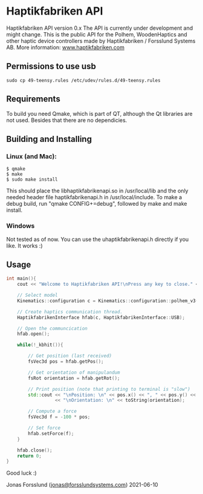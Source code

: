 # Haptikfabriken API
Haptikfabriken API version 0.x
The API is currently under development and might change.
This is the public API for the Polhem, WoodenHaptics and other haptic device 
controllers made by Haptikfabriken / Forsslund Systems AB.
More information: www.haptikfabriken.com 

## Permissions to use usb 
```console
sudo cp 49-teensy.rules /etc/udev/rules.d/49-teensy.rules
```


## Requirements

To build you need Qmake, which is part of QT, although the Qt libraries
are not used. Besides that there are no dependicies.

## Building and Installing
### Linux (and Mac):
```console
$ qmake
$ make
$ sudo make install
```

This should place the libhaptikfabrikenapi.so in /usr/local/lib and the
only needed header file haptikfabrikenapi.h in /usr/local/include. To make 
a debug build, run "qmake CONFIG+=debug", followed by make and make install.

### Windows

Not tested as of now. You can use the uhaptikfabrikenapi.h directly if you like. It works :)


## Usage

```c++
int main(){
    cout << "Welcome to Haptikfabriken API!\nPress any key to close." << endl;

    // Select model
    Kinematics::configuration c = Kinematics::configuration::polhem_v3();

    // Create haptics communication thread.
    HaptikfabrikenInterface hfab(c, HaptikfabrikenInterface::USB);

    // Open the communcication
    hfab.open();

    while(!_kbhit()){

        // Get position (last received)
        fsVec3d pos = hfab.getPos();

        // Get orientation of manipulandum
        fsRot orientation = hfab.getRot();

        // Print position (note that printing to terminal is "slow")
        std::cout << "\nPosition: \n" << pos.x() << ", " << pos.y() << ", " << pos.z()
                  << "\nOrientation: \n" << toString(orientation);

        // Compute a force
        fsVec3d f = -100 * pos;

        // Set force
        hfab.setForce(f);
    }

    hfab.close();
    return 0;
}
```

Good luck :)

Jonas Forsslund (jonas@forsslundsystems.com) 2021-06-10



